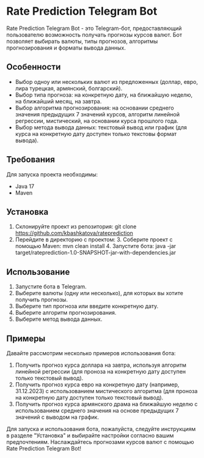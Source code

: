 # Rate Prediction Telegram Bot
Rate Prediction Telegram Bot - это Telegram-бот, предоставляющий пользователю возможность получать прогнозы курсов валют. 
Бот позволяет выбирать валюты, типы прогнозов, алгоритмы прогнозирования и форматы вывода данных.

## Особенности
- Выбор одноу или нескольких валют из предложенных (доллар, евро, лира турецкая, армянский, болгарский).
- Выбор типа прогноза: на конкретную дату, на ближайшую неделю, на ближайший месяц, на завтра.
- Выбор алгоритма прогнозирования: на основании среднего значения предыдущих 7 значений курсов, алгоритм линейной регрессии, мистический, на основании курса прошлого года.
- Выбор метода вывода данных: текстовый вывод или график (для курса на конкретную дату доступен только текстовы формат вывода).

## Требования
Для запуска проекта необходимы:

- Java 17
- Maven

## Установка
1. Склонируйте проект из репозитория:
   git clone https://github.com/kbashkatova/rateprediction
2. Перейдите в директорию с проектом:
   3. Соберите проект с помощью Maven:
   mvn clean install
   4. Запустите бота:
   java -jar target/rateprediction-1.0-SNAPSHOT-jar-with-dependencies.jar

## Использование
1. Запустите бота в Telegram.
2. Выберите валюты (одну или несколько), для которых вы хотите получить прогнозы.
3. Выберите тип прогноза или введите конкретную дату.
4. Выберите алгоритм прогнозирования.
5. Выберите метод вывода данных.

## Примеры
Давайте рассмотрим несколько примеров использования бота:
1. Получить прогноз курса доллара на завтра, используя алгоритм линейной регрессии (для проноза на конкретную дату доступен только текстовый вывод).
2. Получить прогноз курса евро на конкретную дату (например, 31.12.2023) с использованием мистического алгоритма (для проноза на конкретную дату доступен только текстовый вывод).
3. Получить прогноз курса армянского драма на ближайшую неделю с использованием среднего значения на основе предыдущих 7 значений с выводом на график.



Для запуска и использования бота, пожалуйста, следуйте инструкциям в разделе "Установка" и выбирайте настройки согласно вашим предпочтениям. 
Наслаждайтесь прогнозами курсов валют с помощью Rate Prediction Telegram Bot!